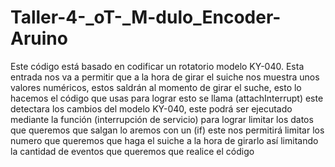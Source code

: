 # Taller-4-_oT-_M-dulo_Encoder-Aruino
Este código está basado en codificar un rotatorio modelo KY-040. Esta entrada nos va a permitir que a la hora de girar el suiche nos muestra unos valores numéricos, estos saldrán al momento de girar el suche, esto lo hacemos el código que usas para lograr esto se llama (attachInterrupt) este detectara los cambios del modelo KY-040, este podrá ser ejecutado mediante la función (interrupción de servicio) para lograr limitar los datos que queremos que salgan lo aremos con un (if) este nos permitirá limitar los numero que queremos que haga el suiche a la hora de girarlo así limitando la cantidad de eventos que queremos que realice el código
